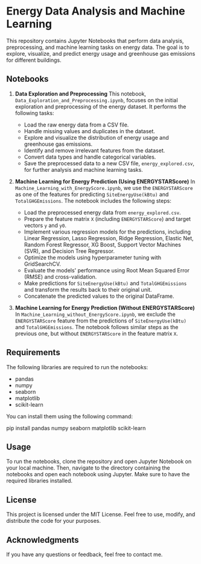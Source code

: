 # Energy Data Analysis and Machine Learning

This repository contains Jupyter Notebooks that perform data analysis, preprocessing, and machine learning tasks on energy data. The goal is to explore, visualize, and predict energy usage and greenhouse gas emissions for different buildings.

## Notebooks

1. **Data Exploration and Preprocessing**
   This notebook, `Data_Exploration_and_Preprocessing.ipynb`, focuses on the initial exploration and preprocessing of the energy dataset. It performs the following tasks:
   - Load the raw energy data from a CSV file.
   - Handle missing values and duplicates in the dataset.
   - Explore and visualize the distribution of energy usage and greenhouse gas emissions.
   - Identify and remove irrelevant features from the dataset.
   - Convert data types and handle categorical variables.
   - Save the preprocessed data to a new CSV file, `energy_explored.csv`, for further analysis and machine learning tasks.

2. **Machine Learning for Energy Prediction (Using ENERGYSTARScore)**
   In `Machine_Learning_with_EnergyScore.ipynb`, we use the `ENERGYSTARScore` as one of the features for predicting `SiteEnergyUse(kBtu)` and `TotalGHGEmissions`. The notebook includes the following steps:
   - Load the preprocessed energy data from `energy_explored.csv`.
   - Prepare the feature matrix `X` (including `ENERGYSTARScore`) and target vectors `y` and `y0`.
   - Implement various regression models for the predictions, including Linear Regression, Lasso Regression, Ridge Regression, Elastic Net, Random Forest Regressor, XG Boost, Support Vector Machines (SVR), and Decision Tree Regressor.
   - Optimize the models using hyperparameter tuning with GridSearchCV.
   - Evaluate the models' performance using Root Mean Squared Error (RMSE) and cross-validation.
   - Make predictions for `SiteEnergyUse(kBtu)` and `TotalGHGEmissions` and transform the results back to their original unit.
   - Concatenate the predicted values to the original DataFrame.

3. **Machine Learning for Energy Prediction (Without ENERGYSTARScore)**
   In `Machine_Learning_without_EnergyScore.ipynb`, we exclude the `ENERGYSTARScore` feature from the predictions of `SiteEnergyUse(kBtu)` and `TotalGHGEmissions`. The notebook follows similar steps as the previous one, but without `ENERGYSTARScore` in the feature matrix `X`.

## Requirements

The following libraries are required to run the notebooks:

- pandas
- numpy
- seaborn
- matplotlib
- scikit-learn

You can install them using the following command:

pip install pandas numpy seaborn matplotlib scikit-learn

## Usage

To run the notebooks, clone the repository and open Jupyter Notebook on your local machine. Then, navigate to the directory containing the notebooks and open each notebook using Jupyter. Make sure to have the required libraries installed.

## License

This project is licensed under the MIT License. Feel free to use, modify, and distribute the code for your purposes.

## Acknowledgments

If you have any questions or feedback, feel free to contact me. 
